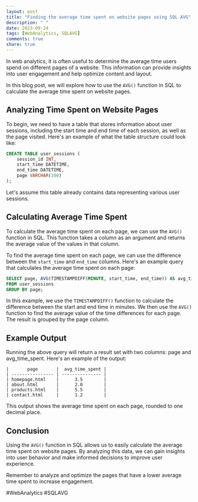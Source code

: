 ```yaml
---
layout: post
title: "Finding the average time spent on website pages using SQL AVG"
description: " "
date: 2023-09-24
tags: [WebAnalytics, SQLAVG]
comments: true
share: true
---
```


In web analytics, it is often useful to determine the average time users spend on different pages of a website. This information can provide insights into user engagement and help optimize content and layout.

In this blog post, we will explore how to use the `AVG()` function in SQL to calculate the average time spent on website pages.

## Analyzing Time Spent on Website Pages

To begin, we need to have a table that stores information about user sessions, including the start time and end time of each session, as well as the page visited. Here's an example of what the table structure could look like:

```sql 
CREATE TABLE user_sessions (
    session_id INT,
    start_time DATETIME,
    end_time DATETIME,
    page VARCHAR(100)
);
```

Let's assume this table already contains data representing various user sessions.

## Calculating Average Time Spent

To calculate the average time spent on each page, we can use the `AVG()` function in SQL. This function takes a column as an argument and returns the average value of the values in that column.

To find the average time spent on each page, we can use the difference between the `start_time` and `end_time` columns. Here's an example query that calculates the average time spent on each page:

```sql
SELECT page, AVG(TIMESTAMPDIFF(MINUTE, start_time, end_time)) AS avg_time_spent
FROM user_sessions
GROUP BY page;
```

In this example, we use the `TIMESTAMPDIFF()` function to calculate the difference between the start and end time in minutes. We then use the `AVG()` function to find the average value of the time differences for each page. The result is grouped by the page column.

## Example Output

Running the above query will return a result set with two columns: page and avg_time_spent. Here's an example of the output:

```
|       page       |  avg_time_spent |
| ---------------- | --------------- |
| homepage.html    |      3.5        |
| about.html       |      2.0        |
| products.html    |      5.5        |
| contact.html     |      1.2        |
```

This output shows the average time spent on each page, rounded to one decimal place.

## Conclusion

Using the `AVG()` function in SQL allows us to easily calculate the average time spent on website pages. By analyzing this data, we can gain insights into user behavior and make informed decisions to improve user experience.

Remember to analyze and optimize the pages that have a lower average time spent to increase engagement.

#WebAnalytics #SQLAVG